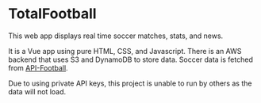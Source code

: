 # TotalFootball

This web app displays real time soccer matches, stats, and news.

It is a Vue app using pure HTML, CSS, and Javascript. There is an AWS backend that uses S3 and DynamoDB to store data. Soccer data is fetched from [API-Football](https://www.api-football.com).

Due to using private API keys, this project is unable to run by others as the data will not load.
